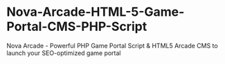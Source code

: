 # Nova-Arcade-HTML-5-Game-Portal-CMS-PHP-Script
Nova Arcade - Powerful PHP Game Portal Script &amp; HTML5 Arcade CMS to launch your SEO-optimized game portal
